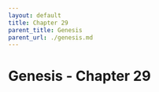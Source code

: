 ```yaml
---
layout: default
title: Chapter 29
parent_title: Genesis
parent_url: ./genesis.md
---
```


# Genesis - Chapter 29
